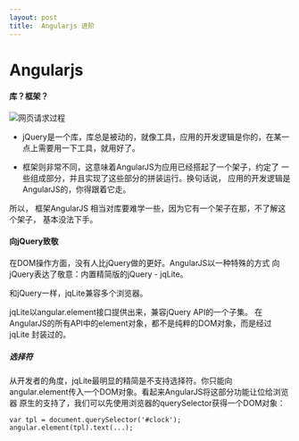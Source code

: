 ```yaml
---
layout: post
title:  Angularjs 进阶
---
```




# Angularjs


#### 库？框架？

![网页请求过程](http://0.0.0.0:4000/img/20170214/20170214-4.jpg)


- jQuery是一个库，库总是被动的，就像工具，应用的开发逻辑是你的，在某一点上需要用一下工具，就用好了。

- 框架则非常不同，这意味着AngularJS为应用已经搭起了一个架子，约定了 一些组成部分，并且实现了这些部分的拼装运行。换句话说， 应用的开发逻辑是AngularJS的，你得跟着它走。

所以， 框架AngularJS 相当对库要难学一些，因为它有一个架子在那，不了解这个架子， 基本没法下手。


#### 向jQuery致敬

在DOM操作方面，没有人比jQuery做的更好。AngularJS以一种特殊的方式 向jQuery表达了敬意：内置精简版的jQuery - jqLite。

和jQuery一样，jqLite兼容多个浏览器。

jqLite以angular.element接口提供出来，兼容jQuery API的一个子集。 在AngularJS的所有API中的element对象，都不是纯粹的DOM对象，而是经过jqLite 封装过的。



##### 选择符


从开发者的角度，jqLite最明显的精简是不支持选择符。你只能向 angular.element传入一个DOM对象。看起来AngularJS将这部分功能让位给浏览器 原生的支持了，我们可以先使用浏览器的querySelector获得一个DOM对象：


```
var tpl = document.querySelector('#clock');
angular.element(tpl).text(...);
```
